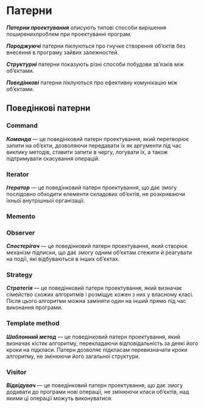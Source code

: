 # Патерни

**_Патерни проектування_** описують типові способи вирішення поширенихпроблем при проектуванні програм.

**_Породжуючі_** патерни піклуються про гнучке створення об’єктів без внесення в програму зайвих залежностей.

**_Структурні_** патерни показують різні способи побудови зв’язків між об’єктами.

**_Поведінкові_** патерни піклуються про ефективну комунікацію між об’єктами.

## Поведінкові патерни

### Command

**_Команда_** — це поведінковий патерн проектування, який перетворює запити на об’єкти, дозволяючи передавати їх як аргументи під час виклику методів, ставити запити в чергу, логувати їх, а також підтримувати скасування операцій.

### Iterator

**_Ітератор_** — це поведінковий патерн проектування, що дає змогу послідовно обходити елементи складових об’єктів, не розкриваючи їхньої внутрішньої організації.

### Memento

### Observer

**_Спостерігач_** — це поведінковий патерн проектування, який створює механізм підписки, що дає змогу одним об’єктам стежити й реагувати на події, які відбуваються в інших об’єктах.

### Strategy

**_Стратегія_** — це поведінковий патерн проектування, який визначає сімейство схожих алгоритмів і розміщує кожен з них у власному класі. Після цього алгоритми можна заміняти один на інший прямо під час виконання програми.

### Template method

**_Шаблонний метод_** — це поведінковий патерн проектування, який визначає кістяк алгоритму, перекладаючи відповідальність за деякі його кроки на підкласи. Патерн дозволяє підкласам перевизначати кроки алгоритму, не змінюючи його загальної структури.

### Visitor

**_Відвідувач_** — це поведінковий патерн проектування, що дає змогу додавати до програми нові операції, не змінюючи класи об’єктів, над якими ці операції можуть виконуватися.
